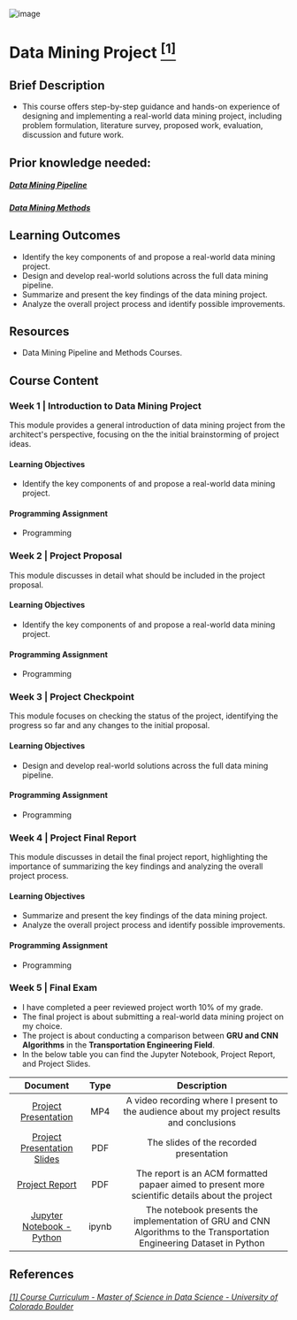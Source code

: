 ![image](https://github.com/laithrasheed/DTSA5304_Fundamentals_of_Data_Visualization/assets/124019127/031aa6ba-746d-459b-8eb0-3fdde64eac4b)

# Data Mining Project [<sup>[1]</sup>](#reference-1)				

## Brief Description

- This course offers step-by-step guidance and hands-on experience of designing and implementing a real-world data mining project, including problem formulation, literature survey, proposed work, evaluation, discussion and future work.


## Prior knowledge needed: 
##### [Data Mining Pipeline ](https://github.com/laithrasheed/MSDS_Program_Private/tree/main/Computer%20Science%20Core%20Courses/Data%20Mining%20Foundations%20and%20Practice/Data%20Mining%20Pipeline#reference-1)

##### [Data Mining Methods ](https://github.com/laithrasheed/MSDS_Program_Private/tree/main/Computer%20Science%20Core%20Courses/Data%20Mining%20Foundations%20and%20Practice/Data%20Mining%20Methods#reference-1)

## Learning Outcomes

- Identify the key components of and propose a real-world data mining project.
- Design and develop real-world solutions across the full data mining pipeline. 
- Summarize and present the key findings of the data mining project.
- Analyze the overall project process and identify possible improvements.

## Resources

- Data Mining Pipeline and Methods Courses.

## Course Content

### Week 1  |  Introduction to Data Mining Project

This module provides a general introduction of data mining project from the architect's perspective, focusing on the the initial brainstorming of project ideas.

#### Learning Objectives

- Identify the key components of and propose a real-world data mining project.

#### Programming Assignment

- Programming 

### Week 2 | Project Proposal

This module discusses in detail what should be included in the project proposal. 

#### Learning Objectives

- Identify the key components of and propose a real-world data mining project.

#### Programming Assignment

- Programming  

### Week 3  |  Project Checkpoint

This module focuses on checking the status of the project, identifying the progress so far and any changes to the initial proposal.

#### Learning Objectives

- Design and develop real-world solutions across the full data mining pipeline.

#### Programming Assignment

- Programming  

### Week 4 |  Project Final Report

This module discusses in detail the final project report, highlighting the importance of summarizing the key findings and analyzing the overall project process.

#### Learning Objectives

- Summarize and present the key findings of the data mining project.
- Analyze the overall project process and identify possible improvements.

#### Programming Assignment

- Programming  


### Week 5 |  Final Exam

- I have completed a peer reviewed project worth 10% of my grade.
- The final project is about submitting a real-world data mining project on my choice.
- The project is about conducting a comparison between **GRU and CNN Algorithms** in the **Transportation Engineering Field**.
- In the below table you can find the Jupyter Notebook, Project Report, and Project Slides. 

| Document | Type | Description |
|:------------:|:--------------:|:-------------:|
| [Project Presentation](https://coursera-assessments.s3.amazonaws.com/assessments/1714473774601/22f93839-7c90-47aa-86a4-b6ae83264c6f/Deep%20Learning%20on%20Traffic%20Prediction%20-%20%20Presentation.mp4)       |     MP4      |        A video recording where I present to the audience about my project results and conclusions    |
| [Project Presentation Slides](https://github.com/laithrasheed/MSDS_Program_Private/blob/main/Computer%20Science%20Core%20Courses/Data%20Mining%20Foundations%20and%20Practice/Data%20Mining%20Project/Deep%20Learning%20on%20Traffic%20Prediction%20-%20Final%20Slides.pdf)       |     PDF      |      The slides of the recorded presentation    |
| [Project Report](https://github.com/laithrasheed/MSDS_Program_Private/blob/main/Computer%20Science%20Core%20Courses/Data%20Mining%20Foundations%20and%20Practice/Data%20Mining%20Project/Deep%20Learning%20on%20Traffic%20Prediction%20-%20Final%20Report.pdf)       |     PDF      |       The report is an ACM formatted papaer aimed to present more scientific details about the project   |
| [Jupyter Notebook - Python](https://github.com/laithrasheed/MSDS_Program_Private/blob/main/Computer%20Science%20Core%20Courses/Data%20Mining%20Foundations%20and%20Practice/Data%20Mining%20Project/Deep%20Learning%20on%20Traffic%20PRediction%20-%20CNN%20.ipynb)       |     ipynb      |       The notebook presents the implementation of GRU and CNN Algorithms to the Transportation Engineering Dataset in Python  |


## References
###### <a name="reference-1"></a>[[1] Course Curriculum - Master of Science in Data Science - University of Colorado Boulder](https://www.colorado.edu/program/data-science/coursera/curriculum/dtsa5506)
